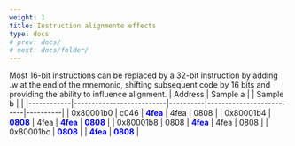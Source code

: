 ```yaml
---
weight: 1
title: Instruction alignmente effects
type: docs
# prev: docs/
# next: docs/folder/
---
```


<style>
  .side-by-side {
    display: flex;
    gap: 10px;
    padding-top: 20px;
    padding-bottom: 10px;
  }
  .box {
    flex: 1;
    border: none;
    box-sizing: border-box;
  }
  @media (max-width: 400px) {
            .side-by-side {
                flex-direction: column;
            }
        }
</style>

 Most 16-bit instructions can be replaced by a 32-bit instruction by adding .w at the end of the mnemonic, shifting subsequent code by 16 bits and providing the ability to influence alignment.
 | Address    | Sample a |          | Sample b |          |
|------------|--------------------------|----------|--------------------------|----------|
| 0x80001b0  | c046                     | <span style="color:blue; font-weight:bold;">4fea</span> | 4fea                     | 0808     |
| 0x80001b4  | <span style="color:blue; font-weight:bold;">0808</span> | 4fea | <span style="color:blue; font-weight:bold;">4fea</span> | <span style="color:blue; font-weight:bold;">0808</span> |
| 0x80001b8  | 0808                     | <span style="color:blue; font-weight:bold;">4fea</span> | 4fea                     | 0808     |
| 0x80001bc  | <span style="color:blue; font-weight:bold;">0808</span> |          | <span style="color:blue; font-weight:bold;">4fea</span> | <span style="color:blue; font-weight:bold;">0808</span> |


